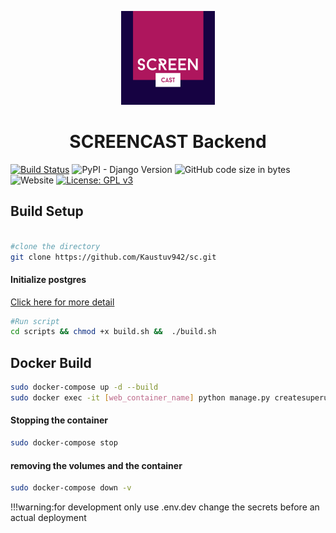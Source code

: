 <p align="center">
  <a href="https://screencast.anweshadan.vercel.app/">
    <img alt="logo" src="screencastlogo.png" width="150" />
  </a>
</p>
<h1 align="center">
  SCREENCAST Backend
</h1>


[![Build Status](https://travis-ci.com/Kaustuv942/sc.svg?branch=withoutdockerdeploy)](https://travis-ci.com/Kaustuv942/sc) ![PyPI - Django Version](https://img.shields.io/pypi/djversions/djangorestframework) ![GitHub code size in bytes](https://img.shields.io/github/languages/code-size/Kaustuv942/sc) ![Website](https://img.shields.io/website?url=https%3A%2F%2Fscapi.trennds.com%2Fapi%2F) [![License: GPL v3](https://img.shields.io/badge/License-GPLv3-blue.svg)](https://www.gnu.org/licenses/gpl-3.0)

## Build Setup

```bash

#clone the directory
git clone https://github.com/Kaustuv942/sc.git

```
#### Initialize postgres

[Click here for more detail ](https://stackoverflow.com/questions/1471571/how-to-configure-postgresql-for-the-first-time)
```bash
#Run script
cd scripts && chmod +x build.sh &&  ./build.sh 
```
## Docker Build

```bash 
sudo docker-compose up -d --build
sudo docker exec -it [web_container_name] python manage.py createsuperuser
```
#### Stopping the container

``` bash
sudo docker-compose stop
```

#### removing the volumes and the container

```bash
sudo docker-compose down -v
```
!!!warning:for development only use .env.dev change the secrets before an actual deployment
